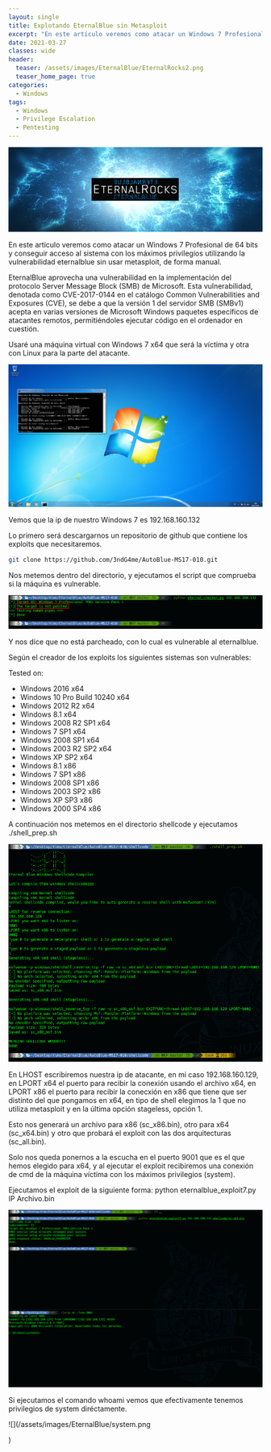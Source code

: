 ```yaml
---
layout: single
title: Explotando EternalBlue sin Metasploit
excerpt: "En este artículo veremos como atacar un Windows 7 Profesional de 64 bits y conseguir acceso al sistema con los máximos privilegios utilizando la vulnerabilidad eternalblue sin usar metasploit, de forma manual."
date: 2021-03-27
classes: wide
header:
  teaser: /assets/images/EternalBlue/EternalRocks2.png
  teaser_home_page: true
categories:
  - Windows
tags:
  - Windows
  - Privilege Escalation
  - Pentesting
---
```


![](/assets/images/EternalBlue/EternalRocks.png)

En este artículo veremos como atacar un Windows 7 Profesional de 64 bits y conseguir acceso al sistema con los máximos privilegios utilizando la vulnerabilidad eternalblue sin usar metasploit, de forma manual.

EternalBlue aprovecha una vulnerabilidad en la implementación del protocolo Server Message Block (SMB) de Microsoft. Esta vulnerabilidad, denotada como CVE-2017-0144 en el catálogo Common Vulnerabilities and Exposures (CVE), se debe a que la versión 1 del servidor SMB (SMBv1) acepta en varias versiones de Microsoft Windows paquetes específicos de atacantes remotos, permitiéndoles ejecutar código en el ordenador en cuestión.

Usaré una máquina virtual con Windows 7 x64 que será la víctima y otra con
Linux para la parte del atacante.

![](/assets/images/EternalBlue/windows7.png)

Vemos que la ip de nuestro Windows 7 es 192.168.160.132

Lo primero será descargarnos un repositorio de github que contiene los exploits
que necesitaremos.

```bash
git clone https://github.com/3ndG4me/AutoBlue-MS17-010.git
```

Nos metemos dentro del directorio, y ejecutamos el script que comprueba si la
máquina es vulnerable.

![](/assets/images/EternalBlue/checker.png)

Y nos dice que no está parcheado, con lo cual es vulnerable al eternalblue.

Según el creador de los exploits los siguientes sistemas son vulnerables:

Tested on:
 - Windows 2016 x64
 - Windows 10 Pro Build 10240 x64
 - Windows 2012 R2 x64
 - Windows 8.1 x64
 - Windows 2008 R2 SP1 x64
 - Windows 7 SP1 x64
 - Windows 2008 SP1 x64
 - Windows 2003 R2 SP2 x64
 - Windows XP SP2 x64
 - Windows 8.1 x86
 - Windows 7 SP1 x86
 - Windows 2008 SP1 x86
 - Windows 2003 SP2 x86
 - Windows XP SP3 x86
 - Windows 2000 SP4 x86

A continuación nos metemos en el directorio shellcode y ejecutamos
./shell_prep.sh

![](/assets/images/EternalBlue/shell_prep.png)

En LHOST escribiremos nuestra ip de atacante, en mi caso 192.168.160.129, en
LPORT x64 el puerto para recibir la conexión usando el archivo x64, en LPORT
x86 el puerto para recibir la conecxión en x86 que tiene que ser distinto del
que pongamos en x64, en tipo de shell elegimos la 1 que no utiliza metasploit
y en la última opción stageless, opción 1.

Esto nos generará un archivo para x86 (sc_x86.bin), otro para x64 (sc_x64.bin)
y otro que probará el exploit con las dos arquitecturas (sc_all.bin).

Solo nos queda ponernos a la escucha en el puerto 9001 que es el que hemos
elegido para x64, y al ejecutar el exploit recibiremos una conexión de cmd de
la máquina víctima con los máximos privilegios (system).

Ejecutamos el exploit de la siguiente forma: python eternalblue_exploit7.py IP
Archivo.bin

![](/assets/images/EternalBlue/exploit.png)

Si ejecutamos el comando whoami vemos que efectivamente tenemos privilegios de
system diréctamente.

![](/assets/images/EternalBlue/system.png

)
